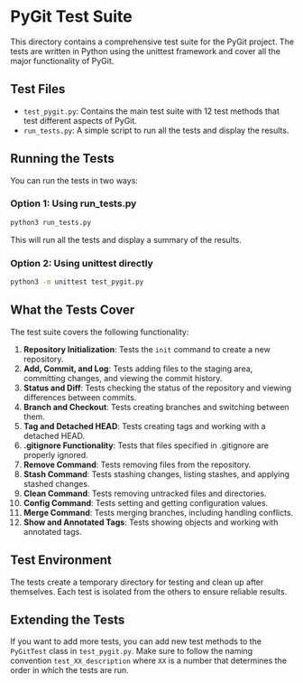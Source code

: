 # PyGit Test Suite

This directory contains a comprehensive test suite for the PyGit project. The tests are written in Python using the unittest framework and cover all the major functionality of PyGit.

## Test Files

- `test_pygit.py`: Contains the main test suite with 12 test methods that test different aspects of PyGit.
- `run_tests.py`: A simple script to run all the tests and display the results.

## Running the Tests

You can run the tests in two ways:

### Option 1: Using run_tests.py

```bash
python3 run_tests.py
```

This will run all the tests and display a summary of the results.

### Option 2: Using unittest directly

```bash
python3 -m unittest test_pygit.py
```

## What the Tests Cover

The test suite covers the following functionality:

1. **Repository Initialization**: Tests the `init` command to create a new repository.
2. **Add, Commit, and Log**: Tests adding files to the staging area, committing changes, and viewing the commit history.
3. **Status and Diff**: Tests checking the status of the repository and viewing differences between commits.
4. **Branch and Checkout**: Tests creating branches and switching between them.
5. **Tag and Detached HEAD**: Tests creating tags and working with a detached HEAD.
6. **.gitignore Functionality**: Tests that files specified in .gitignore are properly ignored.
7. **Remove Command**: Tests removing files from the repository.
8. **Stash Command**: Tests stashing changes, listing stashes, and applying stashed changes.
9. **Clean Command**: Tests removing untracked files and directories.
10. **Config Command**: Tests setting and getting configuration values.
11. **Merge Command**: Tests merging branches, including handling conflicts.
12. **Show and Annotated Tags**: Tests showing objects and working with annotated tags.

## Test Environment

The tests create a temporary directory for testing and clean up after themselves. Each test is isolated from the others to ensure reliable results.

## Extending the Tests

If you want to add more tests, you can add new test methods to the `PyGitTest` class in `test_pygit.py`. Make sure to follow the naming convention `test_XX_description` where `XX` is a number that determines the order in which the tests are run.